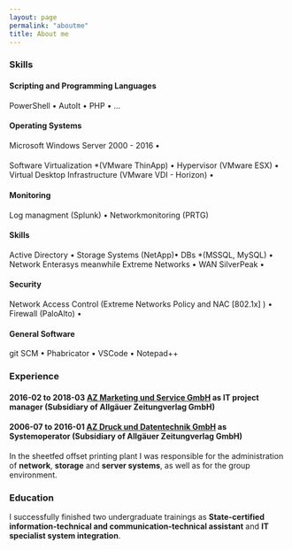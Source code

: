 ```yaml
---
layout: page
permalink: "aboutme"
title: About me
---
```


### <i class="fa fa-cubes" aria-hidden="true"></i> Skills

#### <i class="fa fa-code" aria-hidden="true"></i> Scripting and Programming Languages
PowerShell &bull; 
AutoIt &bull; 
PHP &bull; 
... 

#### <i class="fa fa-terminal" aria-hidden="true"></i> Operating Systems
Microsoft Windows Server 2000 - 2016 &bull;

#### <i class="fa fa-cloud" aria-hidden="true"></i> 
Software Virtualization *(VMware ThinApp) &bull; 
Hypervisor (VMware ESX) &bull;
Virtual Desktop Infrastructure (VMware VDI - Horizon) &bull;


#### <i class="fa fa-area-chart" aria-hidden="true"></i> Monitoring
Log managment (Splunk) &bull;
Networkmonitoring (PRTG) 

#### <i class="fa fa-gears" aria-hidden="true"></i> Skills
Active Directory &bull;
Storage Systems (NetApp)&bull;
DBs *(MSSQL, MySQL) &bull;
Network Enterasys meanwhile Extreme Networks &bull;
WAN SilverPeak &bull;

#### <i class="fa fa-filter" aria-hidden="true"></i> Security
Network Access Control (Extreme Networks Policy and NAC [802.1x] ) &bull;
Firewall (PaloAlto) &bull;



#### <i class="fa fa-gear" aria-hidden="true"></i> General Software

git SCM &bull; Phabricator &bull; VSCode &bull; Notepad++

### <i class="fa fa-briefcase" aria-hidden="true"></i> Experience

#### <i class="fa fa-calendar" aria-hidden="true"></i> 2016-02  to 2018-03 <i class="fa fa-building-o" aria-hidden="true"></i> [AZ Marketing und Service GmbH](https://www.all-in.de/) as **IT project manager** (Subsidiary of Allgäuer Zeitungverlag GmbH)


#### <i class="fa fa-calendar" aria-hidden="true"></i> 2006-07 to 2016-01 <i class="fa fa-building-o" aria-hidden="true"></i> [AZ Druck und Datentechnik GmbH](https://www.az-druck.de/) as **Systemoperator** (Subsidiary of Allgäuer Zeitungverlag GmbH)
In the sheetfed offset printing plant I was responsible for the administration of **network**, **storage** and **server systems**, as well as for the group environment. 

### <i class="fa fa-graduation-cap" aria-hidden="true"></i> Education

I successfully finished two undergraduate trainings as **State-certified information-technical and communication-technical assistant** and **IT specialist system integration**.